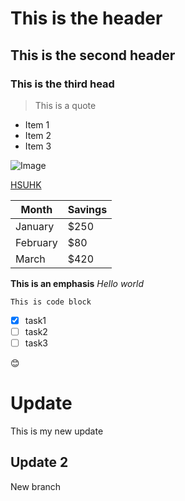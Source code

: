 # This is the header
## This is the second header
### This is the third head

> This is a quote

- Item 1
- Item 2
- Item 3

![Image](https://upload.wikimedia.org/wikipedia/en/1/11/HSUHK_logo.svg)

[HSUHK](https://www.hsu.edu.hk/en/)

| Month    | Savings |
| -------- | ------- |
| January  | $250    |
| February | $80     |
| March    | $420    |


**This is an emphasis**
*Hello world*

```
This is code block
```

- [x] task1
- [ ] task2
- [ ] task3

:blush:

# Update
This is my new update

## Update 2
New branch
